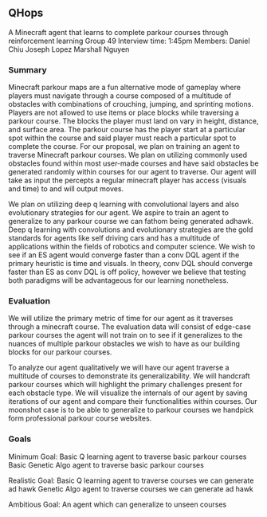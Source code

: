 ## QHops

A Minecraft agent that learns to complete parkour courses through reinforcement learning
Group 49
Interview time: 1:45pm
Members:
Daniel Chiu
Joseph Lopez
Marshall Nguyen

### Summary

Minecraft parkour maps are a fun alternative mode of gameplay where players must navigate through a course composed of a multitude of obstacles with combinations of crouching, jumping, and sprinting motions. Players are not allowed to use items or place blocks while traversing a parkour course. The blocks the player must land on vary in height, distance, and surface area. The parkour course has the player start at a particular spot within the course and said player must reach a particular spot to complete the course. For our proposal, we plan on training an agent to traverse Minecraft parkour courses. We plan on utilizing commonly used obstacles found within most user-made courses and have said obstacles be generated randomly within courses for our agent to traverse. Our agent will take as input the percepts a regular minecraft player has access (visuals and time) to and will output moves.

We plan on utilizing deep q learning with convolutional layers and also evolutionary strategies for our agent. We aspire to train an agent to generalize to any parkour course we can fathom being generated adhawk. Deep q learning with convolutions and evolutionary strategies are the gold standards for agents like self driving cars and has a multitude of applications within the fields of robotics and computer science. We wish to see if an ES agent would converge faster than a conv DQL agent if the primary heuristic is time and visuals. In theory, conv DQL should converge faster than ES as conv DQL is off policy, however we believe that testing both paradigms will be advantageous for our learning nonetheless.  

### Evaluation
 
We will utilize the primary metric of time for our agent as it traverses through a minecraft course. The evaluation data will consist of edge-case parkour courses the agent will not train on to see if it generalizes to the nuances of multiple parkour obstacles we wish to have as our building blocks for our parkour courses.
 
To analyze our agent qualitatively we will have our agent traverse a multitude of courses to demonstrate its generalizability. We will handcraft parkour courses which will highlight the primary challenges present for each obstacle type. We will visualize the internals of our agent by saving iterations of our agent and compare their functionalities within courses. Our moonshot case is to be able to generalize to parkour courses we handpick form professional parkour course websites. 

### Goals

Minimum Goal:
Basic Q learning agent to traverse basic parkour courses
Basic Genetic Algo agent to traverse basic parkour courses

Realistic Goal:
Basic Q learning agent to traverse courses we can generate ad hawk
Genetic Algo agent to traverse courses we can generate ad hawk

Ambitious Goal:
An agent which can generalize to unseen courses

